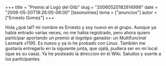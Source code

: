 +++
title = "Premio al Logo del Glib"
slug = "20060520182614999"
date = "2006-05-20T18:26:00-06:00"
[taxonomies]
tema = ["anuncios"]
autor = ["Ernesto Gomez"]
+++

Hola ¿qué tal? mi nombre es Ernesto y soy nuevo en el grupo. Aunque ya
había entrado varias veces, no me habia registrado, pero ahora quiero
participar aportando un premio al logotipo ganador: un Multifuncinal
Lexmark x1195. Es nuevo y ya lo he probado con Linux. También me
gustaría entregarlo en la siguiente junta, que ojalá, pudiera ser en mi
local (que es su casa). Ya he posteado la direccion en el Wiki. Saludos
y suerte a los participantes.
